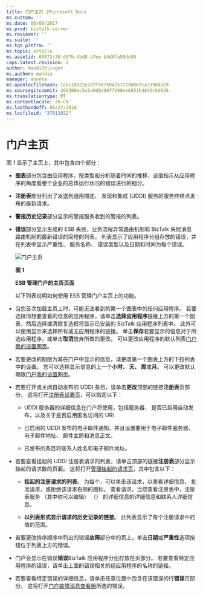 ```yaml
---
title: 门户主页 |Microsoft Docs
ms.custom: ''
ms.date: 06/08/2017
ms.prod: biztalk-server
ms.reviewer: ''
ms.suite: ''
ms.tgt_pltfrm: ''
ms.topic: article
ms.assetid: 60072c30-d57b-4bd8-a7ee-b4d0fa50de58
caps.latest.revision: 2
author: MandiOhlinger
ms.author: mandia
manager: anneta
ms.openlocfilehash: 1cec16922e7d7f5075942577750867c4739602e9
ms.sourcegitcommit: 266308ec5c6a9d8d80ff298ee6051b4843c5d626
ms.translationtype: MT
ms.contentlocale: zh-CN
ms.lasthandoff: 06/27/2018
ms.locfileid: "37011022"
---
```

# <a name="portal-home-page"></a>门户主页
图 1 显示了主页上，其中包含四个部分：  

- **图表**部分包含由应用程序，按类型和分析随着时间的推移，该值指示从应用程序的角度看整个企业的总体运行状况的错误进行的细分。  

- **注册表**部分列出了发送到通用描述、 发现和集成 (UDDI) 服务的服务终结点发布的最新请求。  

- **警报历史记录**部分显示的警报服务收到的警报的列表。  

- **错误**部分显示生成的 ESB 失败，业务流程异常路由机制和 BizTalk 失败消息路由机制的最新错误的简短的列表。 列表显示了应用程序分组存放的错误，并在列表中显示严重性、 服务名称、 错误类型以及日期和时间为每个错误。  

  ![门户主页](../esb-toolkit/media/portalhomepage.gif "PortalHomePage")  

  **图 1**  

  **ESB 管理门户的主页页面**  

  以下列表说明如何使用 ESB 管理门户主页上的功能。  

- 当您首次加载主页上时，可能无法看到的第一个图表中的任何应用程序。 若要选择你想要查看的信息的应用程序，请单击**选择应用程序**链接上方的第一个图表，然后选择或清除复选框将显示已安装的 BizTalk 应用程序列表中。 此外可以使用显示来选择所有或无应用程序的链接。 单击**保存**若要显示的信息对于所选应用程序，或单击**取消**放弃所做的更改。 可以更改应用程序的默认列表[门户我的设置网页](../esb-toolkit/portal-my-settings-page.md)。  

- 若要更改的期限为其在门户中显示的信息，请更改第一个图表上方的下拉列表中的设置。 您可以选择显示信息的上一个**小时、 天、 周**或**月**。 可以更改默认期限[门户我的设置网页](../esb-toolkit/portal-my-settings-page.md)。  

- 若要打开或关闭自动发布的 UDDI 条目，请单击**更改**顶部的链接**注册表**页部分。 这将打开[注册表设置页](../esb-toolkit/registry-settings-page.md)，可以指定以下：  

  -   UDDI 服务器的详细信息在门户将使用，包括服务器、 是否已启用自动发布，以及关于是否启用匿名访问的 URI  

  -   已启用的 UDDI 发布的电子邮件通知，并且设置要用于电子邮件服务器、 电子邮件地址、 邮件主题和消息正文。  

  -   已发布的条目将联系人姓名和电子邮件地址。  

- 若要查看挂起的 UDDI 注册表请求的列表，请单击顶部的链接**注册表**部分显示挂起的请求数的页面。 这将打开[管理挂起的请求页](../esb-toolkit/manage-pending-requests-page.md)，其中包含以下：  

  -   **挂起的注册请求的列表**。 为每个，可以单击该请求，以查看详细信息、 批准请求，或拒绝该请求右侧的图标。 查看请求，当您查看注册表中，注册表服务 （其中你可以编辑） （） 的详细信息的详细信息和联系人详细信息。  

  -   **以列表形式显示请求的历史记录的链接**。 此列表显示了每个注册请求中的值的范围。  

- 若要更改排序顺序中列出的错误**故障**部分中的页上，单击**日期**或**严重性**选项按钮位于列表上方的错误。  

- 门户会显示在错误**错误**BizTalk 应用程序分组存放在页部分。 若要查看特定应用程序的错误，请单击上面的错误相关的组应用程序的名称的链接。  

- 若要查看特定错误的详细信息，请单击任意位置中包含在该错误的行**错误**页部分。 这将打开[门户故障消息查看器](../esb-toolkit/portal-fault-message-viewer.md)所选的错误。
